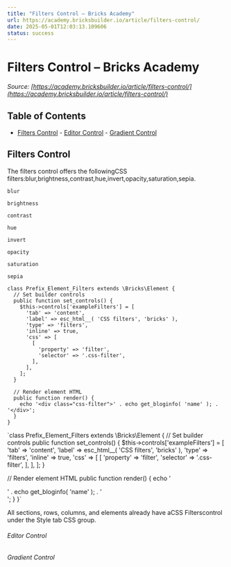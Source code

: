 ```yaml
---
title: "Filters Control – Bricks Academy"
url: https://academy.bricksbuilder.io/article/filters-control/
date: 2025-05-01T12:03:13.109606
status: success
---
```


# Filters Control – Bricks Academy

*Source: [https://academy.bricksbuilder.io/article/filters-control/](https://academy.bricksbuilder.io/article/filters-control/)*

## Table of Contents

- [Filters Control](#filters-control)
        - [Editor Control](#editor-control)
        - [Gradient Control](#gradient-control)

## Filters Control

The filters control offers the followingCSS filters:blur,brightness,contrast,hue,invert,opacity,saturation,sepia.

`blur`

`brightness`

`contrast`

`hue`

`invert`

`opacity`

`saturation`

`sepia`

```
class Prefix_Element_Filters extends \Bricks\Element {
  // Set builder controls
  public function set_controls() {
    $this->controls['exampleFilters'] = [
      'tab' => 'content',
      'label' => esc_html__( 'CSS filters', 'bricks' ),
      'type' => 'filters',
      'inline' => true,
      'css' => [
        [
          'property' => 'filter',
          'selector' => '.css-filter',
        ],
      ],
    ];
  }

  // Render element HTML
  public function render() {
    echo '<div class="css-filter">' . echo get_bloginfo( 'name' ); . '</div>';
  }
}
```

`class Prefix_Element_Filters extends \Bricks\Element {
  // Set builder controls
  public function set_controls() {
    $this->controls['exampleFilters'] = [
      'tab' => 'content',
      'label' => esc_html__( 'CSS filters', 'bricks' ),
      'type' => 'filters',
      'inline' => true,
      'css' => [
        [
          'property' => 'filter',
          'selector' => '.css-filter',
        ],
      ],
    ];
  }

  // Render element HTML
  public function render() {
    echo '<div class="css-filter">' . echo get_bloginfo( 'name' ); . '</div>';
  }
}`

All sections, rows, columns, and elements already have aCSS Filterscontrol under the Style tab CSS group.

###### Editor Control

###### Gradient Control

